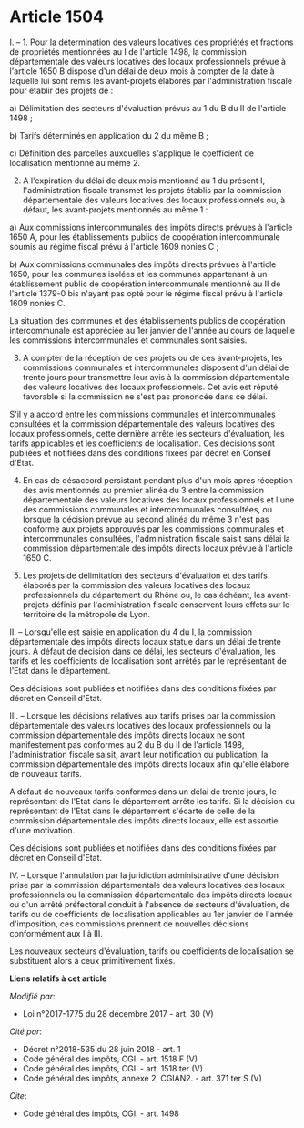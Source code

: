 # Article 1504

I. – 1. Pour la détermination des valeurs locatives des propriétés et fractions de propriétés mentionnées au I de l'article
1498, la commission départementale des valeurs locatives des locaux professionnels prévue à l'article 1650 B dispose d'un
délai de deux mois à compter de la date à laquelle lui sont remis les avant-projets élaborés par l'administration fiscale
pour établir des projets de :

a) Délimitation des secteurs d'évaluation prévus au 1 du B du II de l'article 1498 ;

b) Tarifs déterminés en application du 2 du même B ;

c) Définition des parcelles auxquelles s'applique le coefficient de localisation mentionné au même 2.

2. A l'expiration du délai de deux mois mentionné au 1 du présent I, l'administration fiscale transmet les projets établis
par la commission départementale des valeurs locatives des locaux professionnels ou, à défaut, les avant-projets mentionnés
au même 1 :

a) Aux commissions intercommunales des impôts directs prévues à l'article 1650 A, pour les établissements publics de
coopération intercommunale soumis au régime fiscal prévu à l'article 1609 nonies C ;

b) Aux commissions communales des impôts directs prévues à l'article 1650, pour les communes isolées et les communes
appartenant à un établissement public de coopération intercommunale mentionné au II de l'article 1379-0 bis n'ayant pas opté
pour le régime fiscal prévu à l'article 1609 nonies C.

La situation des communes et des établissements publics de coopération intercommunale est appréciée au 1er janvier de l'année
au cours de laquelle les commissions intercommunales et communales sont saisies.

3. A compter de la réception de ces projets ou de ces avant-projets, les commissions communales et intercommunales disposent
d'un délai de trente jours pour transmettre leur avis à la commission départementale des valeurs locatives des locaux
professionnels. Cet avis est réputé favorable si la commission ne s'est pas prononcée dans ce délai.

S'il y a accord entre les commissions communales et intercommunales consultées et la commission départementale des valeurs
locatives des locaux professionnels, cette dernière arrête les secteurs d'évaluation, les tarifs applicables et les
coefficients de localisation. Ces décisions sont publiées et notifiées dans des conditions fixées par décret en Conseil
d'Etat.

4. En cas de désaccord persistant pendant plus d'un mois après réception des avis mentionnés au premier alinéa du 3 entre la
commission départementale des valeurs locatives des locaux professionnels et l'une des commissions communales et
intercommunales consultées, ou lorsque la décision prévue au second alinéa du même 3 n'est pas conforme aux projets approuvés
par les commissions communales et intercommunales consultées, l'administration fiscale saisit sans délai la commission
départementale des impôts directs locaux prévue à l'article 1650 C.

5. Les projets de délimitation des secteurs d'évaluation et des tarifs élaborés par la commission des valeurs locatives des
locaux professionnels du département du Rhône ou, le cas échéant, les avant-projets définis par l'administration fiscale
conservent leurs effets sur le territoire de la métropole de Lyon.

II. – Lorsqu'elle est saisie en application du 4 du I, la commission départementale des impôts directs locaux statue dans un
délai de trente jours. A défaut de décision dans ce délai, les secteurs d'évaluation, les tarifs et les coefficients de
localisation sont arrêtés par le représentant de l'Etat dans le département.

Ces décisions sont publiées et notifiées dans des conditions fixées par décret en Conseil d'Etat.

III. – Lorsque les décisions relatives aux tarifs prises par la commission départementale des valeurs locatives des locaux
professionnels ou la commission départementale des impôts directs locaux ne sont manifestement pas conformes au 2 du B du II
de l'article 1498, l'administration fiscale saisit, avant leur notification ou publication, la commission départementale des
impôts directs locaux afin qu'elle élabore de nouveaux tarifs.

A défaut de nouveaux tarifs conformes dans un délai de trente jours, le représentant de l'Etat dans le département arrête les
tarifs. Si la décision du représentant de l'Etat dans le département s'écarte de celle de la commission départementale des
impôts directs locaux, elle est assortie d'une motivation.

Ces décisions sont publiées et notifiées dans des conditions fixées par décret en Conseil d'Etat.

IV. – Lorsque l'annulation par la juridiction administrative d'une décision prise par la commission départementale des
valeurs locatives des locaux professionnels ou la commission départementale des impôts directs locaux ou d'un arrêté
préfectoral conduit à l'absence de secteurs d'évaluation, de tarifs ou de coefficients de localisation applicables au 1er
janvier de l'année d'imposition, ces commissions prennent de nouvelles décisions conformément aux I à III.

Les nouveaux secteurs d'évaluation, tarifs ou coefficients de localisation se substituent alors à ceux primitivement fixés.

**Liens relatifs à cet article**

_Modifié par_:

  - Loi n°2017-1775 du 28 décembre 2017 - art. 30 (V)

_Cité par_:

  - Décret n°2018-535 du 28 juin 2018 - art. 1
  - Code général des impôts, CGI. - art. 1518 F (V)
  - Code général des impôts, CGI. - art. 1518 ter (V)
  - Code général des impôts, annexe 2, CGIAN2. - art. 371 ter S (V)

_Cite_:

  - Code général des impôts, CGI. - art. 1498
